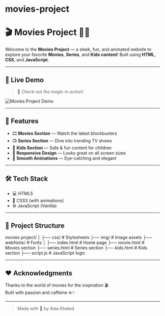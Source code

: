 # movies-project
# 🎬 Movies Project 🍿✨

Welcome to the **Movies Project** — a sleek, fun, and animated website to explore your favorite **Movies**, **Series**, and **Kids content**! Built using **HTML**, **CSS**, and **JavaScript**.

---

## 🌟 Live Demo
> 🎥 *Check out the magic in action!*

![Movies Project Demo](media/demo.gif)

---

## 🚀 Features
- 🎞️ **Movies Section** — Watch the latest blockbusters
- 📺 **Series Section** — Dive into trending TV shows
- 🧒 **Kids Section** — Safe & fun content for children
- 💅 **Responsive Design** — Looks great on all screen sizes
- 🎨 **Smooth Animations** — Eye-catching and elegant

---

## 🛠️ Tech Stack
- 💻 HTML5
- 🎨 CSS3 (with animations)
- ⚙️ JavaScript (Vanilla)

---

## 📂 Project Structure

movies project/ 
│ ├── css/ # Stylesheets 
├── img/ # Image assets 
├── webfonts/ # Fonts 
│ ├── index.html # Home page 
├── movie.html # Movies section 
├── series.html # Series section 
├── kids.html # Kids section 
├── script.js # JavaScript logic

---

## ❤️ Acknowledgments
Thanks to the world of movies for the inspiration 🎬  
Built with passion and caffeine ☕✨

---

> Made with 💖 by Alaa Khaled
